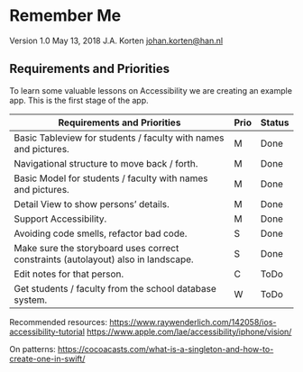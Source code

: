 # Remember Me
Version 1.0
May 13, 2018
J.A. Korten
johan.korten@han.nl

## Requirements and Priorities

To learn some valuable lessons on Accessibility we are creating an example app.
This is the first stage of the app.

| Requirements and Priorities                                                       | Prio | Status      |
|-----------------------------------------------------------------------------------|------|-------------|
| Basic Tableview for students / faculty with names and pictures.                   | M    | Done        |
| Navigational structure to move back / forth.                                      | M    | Done        |
| Basic Model for students / faculty with names and pictures.                       | M    | Done        |
| Detail View to show persons’ details.                                             | M    | Done        |
| Support Accessibility.                                                            | M    | Done |
| Avoiding code smells, refactor bad code.                                          | S    | Done |
| Make sure the storyboard uses correct constraints (autolayout) also in landscape. | S    | Done        |
| Edit notes for that person.                                                       | C    | ToDo        |
| Get students / faculty from the school database system.                           | W    | ToDo        |


Recommended resources:
https://www.raywenderlich.com/142058/ios-accessibility-tutorial
https://www.apple.com/lae/accessibility/iphone/vision/

On patterns:
https://cocoacasts.com/what-is-a-singleton-and-how-to-create-one-in-swift/
